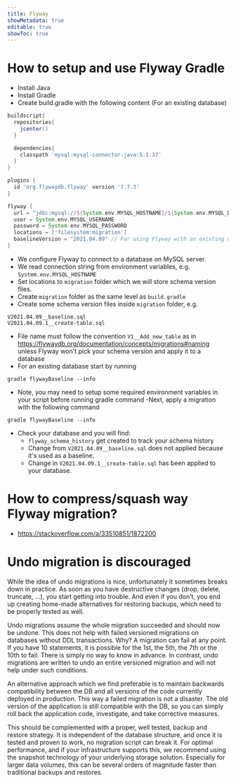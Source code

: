 ```yaml
---
title: Flyway
showMetadata: true
editable: true
showToc: true
---
```


# How to setup and use Flyway Gradle

- Install Java
- Install Gradle
- Create build.gradle with the following content (For an existing database)

```groovy
buildscript{
  repositories{
    jcenter()
  }

  dependencies{
    classpath 'mysql:mysql-connector-java:5.1.37'
  }
}

plugins {
  id 'org.flywaydb.flyway' version '7.7.3'
}

flyway {
  url = "jdbc:mysql://${System.env.MYSQL_HOSTNAME}/${System.env.MYSQL_DATABASE}"
  user = System.env.MYSQL_USERNAME
  password = System.env.MYSQL_PASSWORD
  locations = ['filesystem:migration']
  baselineVersion = "2021.04.09" // For using Flyway with an existing database
}

```

- We configure Flyway to connect to a database on MySQL server.
- We read connection string from environment variables, e.g. `System.env.MYSQL_HOSTNAME`
- Set locations to `migration` folder which we will store schema version files.
- Create `migration` folder as the same level as `build.gradle`
- Create some schema version files inside `migration` folder, e.g.

```
V2021.04.09__baseline.sql
V2021.04.09.1__create-table.sql
```

- File name must follow the convention `V1__Add_new_table` as in https://flywaydb.org/documentation/concepts/migrations#naming unless Flyway won't pick your schema version and apply it to a database
- For an existing database start by running

```
gradle flywayBaseline --info
```

- Note, you may need to setup some required environment variables in your script before running gradle command
  -Next, apply a migration with the following command

```
gradle flywayBaseline --info
```

- Check your database and you will find:
  - `flyway_schema_history` get created to track your schema history
  -  Change from `V2021.04.09__baseline.sql` does not applied because it's used as a baseline.
  - Change in `V2021.04.09.1__create-table.sql` has been applied to your database.

# How to compress/squash way Flyway migration?
- https://stackoverflow.com/a/33510851/1872200


# Undo migration is discouraged

While the idea of undo migrations is nice, unfortunately it sometimes breaks down in practice. As soon as you have destructive changes (drop, delete, truncate, …), you start getting into trouble. And even if you don’t, you end up creating home-made alternatives for restoring backups, which need to be properly tested as well.

Undo migrations assume the whole migration succeeded and should now be undone. This does not help with failed versioned migrations on databases without DDL transactions. Why? A migration can fail at any point. If you have 10 statements, it is possible for the 1st, the 5th, the 7th or the 10th to fail. There is simply no way to know in advance. In contrast, undo migrations are written to undo an entire versioned migration and will not help under such conditions.

An alternative approach which we find preferable is to maintain backwards compatibility between the DB and all versions of the code currently deployed in production. This way a failed migration is not a disaster. The old version of the application is still compatible with the DB, so you can simply roll back the application code, investigate, and take corrective measures.

This should be complemented with a proper, well tested, backup and restore strategy. It is independent of the database structure, and once it is tested and proven to work, no migration script can break it. For optimal performance, and if your infrastructure supports this, we recommend using the snapshot technology of your underlying storage solution. Especially for larger data volumes, this can be several orders of magnitude faster than traditional backups and restores.
